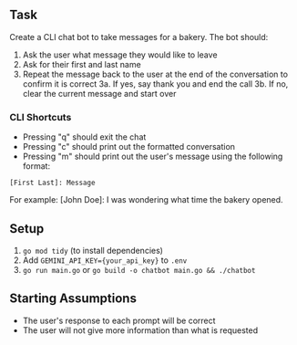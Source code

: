## Task 

Create a CLI chat bot to take messages for a bakery. The bot should:
1. Ask the user what message they would like to leave
2. Ask for their first and last name
3. Repeat the message back to the user at the end of the conversation to confirm it is correct
3a. If yes, say thank you and end the call
3b. If no, clear the current message and start over

### CLI Shortcuts
- Pressing "q" should exit the chat
- Pressing "c" should print out the formatted conversation
- Pressing "m" should print out the user's message using the following format:

```
[First Last]: Message
```

For example:
[John Doe]: I was wondering what time the bakery opened.

## Setup
1. `go mod tidy` (to install dependencies)
2. Add `GEMINI_API_KEY={your_api_key}` to `.env`
3. `go run main.go` or `go build -o chatbot main.go && ./chatbot`

## Starting Assumptions
- The user's response to each prompt will be correct
- The user will not give more information than what is requested